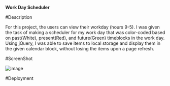 **Work Day Scheduler**

#Description

For this project, the users can view their workday (hours 9-5). I was given the task of making a scheduler for my work day that was color-coded based on past(White), present(Red), and future(Green) timeblocks in the work day. Using jQuery, I was able to save items to local storage and display them in the given calendar block, without losing the items upon a page refresh. 

#ScreenShot

![image](https://github.com/Devon2731/HW-Work-Scheduler/assets/141438012/e2861515-3ad7-4405-9a31-d0b361be2b5c)

#Deployment 
